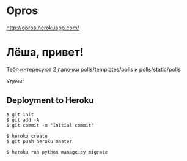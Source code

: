 # Opros 
http://opros.herokuapp.com/

# Лёша, привет!
Тебя интересуют 2 папочки polls/templates/polls и polls/static/polls

Удачи!

## Deployment to Heroku

    $ git init
    $ git add -A
    $ git commit -m "Initial commit"

    $ heroku create
    $ git push heroku master

    $ heroku run python manage.py migrate
